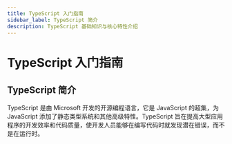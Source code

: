 ```yaml
---
title: TypeScript 入门指南
sidebar_label: TypeScript 简介
description: TypeScript 基础知识与核心特性介绍
---
```


# TypeScript 入门指南

## TypeScript 简介

TypeScript 是由 Microsoft 开发的开源编程语言，它是 JavaScript 的超集，为 JavaScript 添加了静态类型系统和其他高级特性。TypeScript 旨在提高大型应用程序的开发效率和代码质量，使开发人员能够在编写代码时就发现潜在错误，而不是在运行时。
